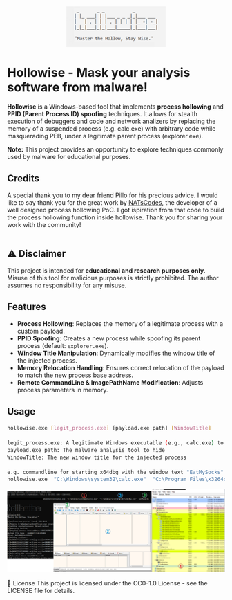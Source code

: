 <div align="center">
  <img src="https://github.com/reecdeep/hollowise/blob/main/hollowise_logo.png?raw=true" alt="hollowise" width="230" />
</div>

# Hollowise - Mask your analysis software from malware!

**Hollowise** is a Windows-based tool that implements **process hollowing** and **PPID (Parent Process ID) spoofing** techniques. It allows for stealth execution of debuggers and code and network analizers by replacing the memory of a suspended process (e.g. calc.exe) with arbitrary code while masquerading PEB, under a legitimate parent process (explorer.exe).

**Note:** This project provides an opportunity to explore techniques commonly used by malware for educational purposes.

## Credits
A special thank you to my dear friend Pillo for his precious advice. 
I would like to say thank you for the great work by [NATsCodes](https://github.com/NATsCodes/ProcessHollowing), the developer of a well designed process hollowing PoC. I got ispiration from that code to build the process hollowing function inside hollowise.
Thank you for sharing your work with the community!
<br><br>

## ⚠️ Disclaimer
This project is intended for **educational and research purposes only**. Misuse of this tool for malicious purposes is strictly prohibited. The author assumes no responsibility for any misuse.

## Features
- **Process Hollowing**: Replaces the memory of a legitimate process with a custom payload.
- **PPID Spoofing**: Creates a new process while spoofing its parent process (default: `explorer.exe`).
- **Window Title Manipulation**: Dynamically modifies the window title of the injected process.
- **Memory Relocation Handling**: Ensures correct relocation of the payload to match the new process base address.
- **Remote CommandLine & ImagePathName Modification**: Adjusts process parameters in memory.

## Usage
```sh
hollowise.exe [legit_process.exe] [payload.exe path] [WindowTitle]

legit_process.exe: A legitimate Windows executable (e.g., calc.exe) to be hollowed
payload.exe path: The malware analysis tool to hide
WindowTitle: The new window title for the injected process

e.g. commandline for starting x64dbg with the window text "EatMySocks"
hollowise.exe  "C:\Windows\system32\calc.exe"  "C:\Program Files\x3264dbg\x64\x64dbg.exe"  EatMySocks
```

<div align="center">
  <img src="https://github.com/reecdeep/hollowise/blob/main/hollowise_example.png?raw=true" alt="Segugio" width="1745" />
</div>

📜 License
This project is licensed under the CC0-1.0 License - see the LICENSE file for details.
